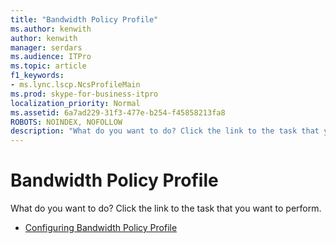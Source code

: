 ```yaml
---
title: "Bandwidth Policy Profile"
ms.author: kenwith
author: kenwith
manager: serdars
ms.audience: ITPro
ms.topic: article
f1_keywords:
- ms.lync.lscp.NcsProfileMain
ms.prod: skype-for-business-itpro
localization_priority: Normal
ms.assetid: 6a7ad229-31f3-477e-b254-f45858213fa8
ROBOTS: NOINDEX, NOFOLLOW
description: "What do you want to do? Click the link to the task that you want to perform."
---
```


# Bandwidth Policy Profile

What do you want to do? Click the link to the task that you want to perform.

- [Configuring Bandwidth Policy Profile](https://technet.microsoft.com/library/08a2e18f-9b0d-4a2f-aa14-13bbf79ec745.aspx)



